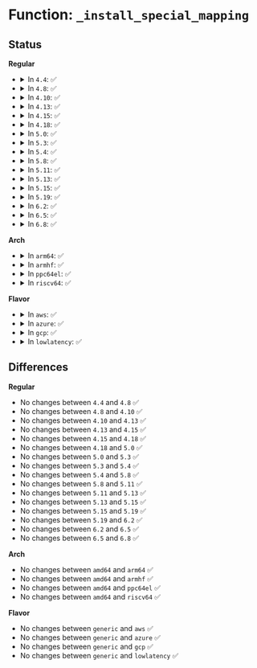 # Function: <code>_install_special_mapping</code>

## Status
<b>Regular</b>
<ul>
<li>
<details>
<summary>In <code>4.4</code>: ✅</summary>

```c
struct vm_area_struct *_install_special_mapping(struct mm_struct *mm, long unsigned int addr, long unsigned int len, long unsigned int vm_flags, const struct vm_special_mapping *spec);
```

**Collision:** Unique Global

**Inline:** No

**Transformation:** False

**Instances:**

```
In mm/mmap.c (ffffffff811c81c0)
Location: mm/mmap.c:3118
Inline: False
Direct callers:
  - arch/x86/entry/vdso/vma.c:map_vdso
  - arch/x86/entry/vdso/vma.c:map_vdso
  - kernel/events/uprobes.c:__create_xol_area
```
**Symbols:**

```
ffffffff811c81c0-ffffffff811c81d7: _install_special_mapping (STB_GLOBAL)
```
</details>
</li>
<li>
<details>
<summary>In <code>4.8</code>: ✅</summary>

```c
struct vm_area_struct *_install_special_mapping(struct mm_struct *mm, long unsigned int addr, long unsigned int len, long unsigned int vm_flags, const struct vm_special_mapping *spec);
```

**Collision:** Unique Global

**Inline:** No

**Transformation:** False

**Instances:**

```
In mm/mmap.c (ffffffff811e4300)
Location: mm/mmap.c:3092
Inline: False
Direct callers:
  - arch/x86/entry/vdso/vma.c:map_vdso
  - arch/x86/entry/vdso/vma.c:map_vdso
  - kernel/events/uprobes.c:__create_xol_area
```
**Symbols:**

```
ffffffff811e4300-ffffffff811e4317: _install_special_mapping (STB_GLOBAL)
```
</details>
</li>
<li>
<details>
<summary>In <code>4.10</code>: ✅</summary>

```c
struct vm_area_struct *_install_special_mapping(struct mm_struct *mm, long unsigned int addr, long unsigned int len, long unsigned int vm_flags, const struct vm_special_mapping *spec);
```

**Collision:** Unique Global

**Inline:** No

**Transformation:** False

**Instances:**

```
In mm/mmap.c (ffffffff811f4340)
Location: mm/mmap.c:3253
Inline: False
Direct callers:
  - arch/x86/entry/vdso/vma.c:map_vdso
  - arch/x86/entry/vdso/vma.c:map_vdso
  - kernel/events/uprobes.c:__create_xol_area
```
**Symbols:**

```
ffffffff811f4340-ffffffff811f4357: _install_special_mapping (STB_GLOBAL)
```
</details>
</li>
<li>
<details>
<summary>In <code>4.13</code>: ✅</summary>

```c
struct vm_area_struct *_install_special_mapping(struct mm_struct *mm, long unsigned int addr, long unsigned int len, long unsigned int vm_flags, const struct vm_special_mapping *spec);
```

**Collision:** Unique Global

**Inline:** No

**Transformation:** False

**Instances:**

```
In mm/mmap.c (ffffffff811ff2c0)
Location: mm/mmap.c:3310
Inline: False
Direct callers:
  - arch/x86/entry/vdso/vma.c:map_vdso
  - arch/x86/entry/vdso/vma.c:map_vdso
  - kernel/events/uprobes.c:__create_xol_area
```
**Symbols:**

```
ffffffff811ff2c0-ffffffff811ff2d7: _install_special_mapping (STB_GLOBAL)
```
</details>
</li>
<li>
<details>
<summary>In <code>4.15</code>: ✅</summary>

```c
struct vm_area_struct *_install_special_mapping(struct mm_struct *mm, long unsigned int addr, long unsigned int len, long unsigned int vm_flags, const struct vm_special_mapping *spec);
```

**Collision:** Unique Global

**Inline:** No

**Transformation:** False

**Instances:**

```
In mm/mmap.c (ffffffff812178c0)
Location: mm/mmap.c:3353
Inline: False
Direct callers:
  - arch/x86/entry/vdso/vma.c:map_vdso
  - arch/x86/entry/vdso/vma.c:map_vdso
  - kernel/events/uprobes.c:__create_xol_area
```
**Symbols:**

```
ffffffff812178c0-ffffffff812178d7: _install_special_mapping (STB_GLOBAL)
```
</details>
</li>
<li>
<details>
<summary>In <code>4.18</code>: ✅</summary>

```c
struct vm_area_struct *_install_special_mapping(struct mm_struct *mm, long unsigned int addr, long unsigned int len, long unsigned int vm_flags, const struct vm_special_mapping *spec);
```

**Collision:** Unique Global

**Inline:** No

**Transformation:** False

**Instances:**

```
In mm/mmap.c (ffffffff81238c10)
Location: mm/mmap.c:3408
Inline: False
Direct callers:
  - arch/x86/entry/vdso/vma.c:map_vdso
  - arch/x86/entry/vdso/vma.c:map_vdso
  - kernel/events/uprobes.c:__create_xol_area
```
**Symbols:**

```
ffffffff81238c10-ffffffff81238c27: _install_special_mapping (STB_GLOBAL)
```
</details>
</li>
<li>
<details>
<summary>In <code>5.0</code>: ✅</summary>

```c
struct vm_area_struct *_install_special_mapping(struct mm_struct *mm, long unsigned int addr, long unsigned int len, long unsigned int vm_flags, const struct vm_special_mapping *spec);
```

**Collision:** Unique Global

**Inline:** No

**Transformation:** False

**Instances:**

```
In mm/mmap.c (ffffffff8124c5d0)
Location: mm/mmap.c:3452
Inline: False
Direct callers:
  - arch/x86/entry/vdso/vma.c:map_vdso
  - arch/x86/entry/vdso/vma.c:map_vdso
  - kernel/events/uprobes.c:__create_xol_area
```
**Symbols:**

```
ffffffff8124c5d0-ffffffff8124c5e7: _install_special_mapping (STB_GLOBAL)
```
</details>
</li>
<li>
<details>
<summary>In <code>5.3</code>: ✅</summary>

```c
struct vm_area_struct *_install_special_mapping(struct mm_struct *mm, long unsigned int addr, long unsigned int len, long unsigned int vm_flags, const struct vm_special_mapping *spec);
```

**Collision:** Unique Global

**Inline:** No

**Transformation:** False

**Instances:**

```
In mm/mmap.c (ffffffff8125ea00)
Location: mm/mmap.c:3458
Inline: False
Direct callers:
  - arch/x86/entry/vdso/vma.c:map_vdso
  - arch/x86/entry/vdso/vma.c:map_vdso
  - kernel/events/uprobes.c:__create_xol_area
```
**Symbols:**

```
ffffffff8125ea00-ffffffff8125ea17: _install_special_mapping (STB_GLOBAL)
```
</details>
</li>
<li>
<details>
<summary>In <code>5.4</code>: ✅</summary>

```c
struct vm_area_struct *_install_special_mapping(struct mm_struct *mm, long unsigned int addr, long unsigned int len, long unsigned int vm_flags, const struct vm_special_mapping *spec);
```

**Collision:** Unique Global

**Inline:** No

**Transformation:** False

**Instances:**

```
In mm/mmap.c (ffffffff8126d210)
Location: mm/mmap.c:3464
Inline: False
Direct callers:
  - arch/x86/entry/vdso/vma.c:map_vdso
  - arch/x86/entry/vdso/vma.c:map_vdso
  - kernel/events/uprobes.c:__create_xol_area
```
**Symbols:**

```
ffffffff8126d210-ffffffff8126d227: _install_special_mapping (STB_GLOBAL)
```
</details>
</li>
<li>
<details>
<summary>In <code>5.8</code>: ✅</summary>

```c
struct vm_area_struct *_install_special_mapping(struct mm_struct *mm, long unsigned int addr, long unsigned int len, long unsigned int vm_flags, const struct vm_special_mapping *spec);
```

**Collision:** Unique Global

**Inline:** No

**Transformation:** False

**Instances:**

```
In mm/mmap.c (ffffffff8129d410)
Location: mm/mmap.c:3478
Inline: False
Direct callers:
  - arch/x86/entry/vdso/vma.c:map_vdso
  - arch/x86/entry/vdso/vma.c:map_vdso
  - kernel/events/uprobes.c:xol_add_vma
```
**Symbols:**

```
ffffffff8129d410-ffffffff8129d427: _install_special_mapping (STB_GLOBAL)
```
</details>
</li>
<li>
<details>
<summary>In <code>5.11</code>: ✅</summary>

```c
struct vm_area_struct *_install_special_mapping(struct mm_struct *mm, long unsigned int addr, long unsigned int len, long unsigned int vm_flags, const struct vm_special_mapping *spec);
```

**Collision:** Unique Global

**Inline:** No

**Transformation:** False

**Instances:**

```
In mm/mmap.c (ffffffff812a8810)
Location: mm/mmap.c:3552
Inline: False
Direct callers:
  - arch/x86/entry/vdso/vma.c:map_vdso
  - arch/x86/entry/vdso/vma.c:map_vdso
  - kernel/events/uprobes.c:xol_add_vma
```
**Symbols:**

```
ffffffff812a8810-ffffffff812a8827: _install_special_mapping (STB_GLOBAL)
```
</details>
</li>
<li>
<details>
<summary>In <code>5.13</code>: ✅</summary>

```c
struct vm_area_struct *_install_special_mapping(struct mm_struct *mm, long unsigned int addr, long unsigned int len, long unsigned int vm_flags, const struct vm_special_mapping *spec);
```

**Collision:** Unique Global

**Inline:** No

**Transformation:** False

**Instances:**

```
In mm/mmap.c (ffffffff812adcc0)
Location: mm/mmap.c:3519
Inline: False
Direct callers:
  - arch/x86/entry/vdso/vma.c:map_vdso
  - arch/x86/entry/vdso/vma.c:map_vdso
  - kernel/events/uprobes.c:__create_xol_area
```
**Symbols:**

```
ffffffff812adcc0-ffffffff812adcd7: _install_special_mapping (STB_GLOBAL)
```
</details>
</li>
<li>
<details>
<summary>In <code>5.15</code>: ✅</summary>

```c
struct vm_area_struct *_install_special_mapping(struct mm_struct *mm, long unsigned int addr, long unsigned int len, long unsigned int vm_flags, const struct vm_special_mapping *spec);
```

**Collision:** Unique Global

**Inline:** No

**Transformation:** False

**Instances:**

```
In mm/mmap.c (ffffffff812ef430)
Location: mm/mmap.c:3499
Inline: False
Direct callers:
  - arch/x86/entry/vdso/vma.c:map_vdso
  - arch/x86/entry/vdso/vma.c:map_vdso
  - kernel/events/uprobes.c:__create_xol_area
```
**Symbols:**

```
ffffffff812ef430-ffffffff812ef447: _install_special_mapping (STB_GLOBAL)
```
</details>
</li>
<li>
<details>
<summary>In <code>5.19</code>: ✅</summary>

```c
struct vm_area_struct *_install_special_mapping(struct mm_struct *mm, long unsigned int addr, long unsigned int len, long unsigned int vm_flags, const struct vm_special_mapping *spec);
```

**Collision:** Unique Global

**Inline:** No

**Transformation:** False

**Instances:**

```
In mm/mmap.c (ffffffff813528e0)
Location: mm/mmap.c:3493
Inline: False
Direct callers:
  - arch/x86/entry/vdso/vma.c:map_vdso
  - arch/x86/entry/vdso/vma.c:map_vdso
  - kernel/events/uprobes.c:__create_xol_area
```
**Symbols:**

```
ffffffff813528e0-ffffffff81352909: _install_special_mapping (STB_GLOBAL)
```
</details>
</li>
<li>
<details>
<summary>In <code>6.2</code>: ✅</summary>

```c
struct vm_area_struct *_install_special_mapping(struct mm_struct *mm, long unsigned int addr, long unsigned int len, long unsigned int vm_flags, const struct vm_special_mapping *spec);
```

**Collision:** Unique Global

**Inline:** No

**Transformation:** False

**Instances:**

```
In mm/mmap.c (ffffffff813cc950)
Location: mm/mmap.c:3455
Inline: False
Direct callers:
  - arch/x86/entry/vdso/vma.c:map_vdso
  - arch/x86/entry/vdso/vma.c:map_vdso
  - kernel/events/uprobes.c:xol_add_vma
```
**Symbols:**

```
ffffffff813cc950-ffffffff813cc979: _install_special_mapping (STB_GLOBAL)
```
</details>
</li>
<li>
<details>
<summary>In <code>6.5</code>: ✅</summary>

```c
struct vm_area_struct *_install_special_mapping(struct mm_struct *mm, long unsigned int addr, long unsigned int len, long unsigned int vm_flags, const struct vm_special_mapping *spec);
```

**Collision:** Unique Global

**Inline:** No

**Transformation:** False

**Instances:**

```
In mm/mmap.c (ffffffff81401220)
Location: mm/mmap.c:3550
Inline: False
Direct callers:
  - arch/x86/entry/vdso/vma.c:map_vdso
  - arch/x86/entry/vdso/vma.c:map_vdso
  - kernel/events/uprobes.c:xol_add_vma
```
**Symbols:**

```
ffffffff81401220-ffffffff81401249: _install_special_mapping (STB_GLOBAL)
```
</details>
</li>
<li>
<details>
<summary>In <code>6.8</code>: ✅</summary>

```c
struct vm_area_struct *_install_special_mapping(struct mm_struct *mm, long unsigned int addr, long unsigned int len, long unsigned int vm_flags, const struct vm_special_mapping *spec);
```

**Collision:** Unique Global

**Inline:** No

**Transformation:** False

**Instances:**

```
In mm/mmap.c (ffffffff8142d870)
Location: mm/mmap.c:3635
Inline: False
Direct callers:
  - arch/x86/entry/vdso/vma.c:map_vdso
  - arch/x86/entry/vdso/vma.c:map_vdso
  - kernel/events/uprobes.c:xol_add_vma
```
**Symbols:**

```
ffffffff8142d870-ffffffff8142d899: _install_special_mapping (STB_GLOBAL)
```
</details>
</li>
</ul>
<b>Arch</b>
<ul>
<li>
<details>
<summary>In <code>arm64</code>: ✅</summary>

```c
struct vm_area_struct *_install_special_mapping(struct mm_struct *mm, long unsigned int addr, long unsigned int len, long unsigned int vm_flags, const struct vm_special_mapping *spec);
```

**Collision:** Unique Global

**Inline:** No

**Transformation:** False

**Instances:**

```
In mm/mmap.c (ffff800010304220)
Location: mm/mmap.c:3464
Inline: False
Direct callers:
  - arch/arm64/kernel/vdso.c:arch_setup_additional_pages
  - arch/arm64/kernel/vdso.c:arch_setup_additional_pages
  - arch/arm64/kernel/vdso.c:aarch32_setup_additional_pages
  - arch/arm64/kernel/vdso.c:aarch32_setup_additional_pages
  - kernel/events/uprobes.c:__create_xol_area
```
**Symbols:**

```
ffff800010304220-ffff800010304288: _install_special_mapping (STB_GLOBAL)
```
</details>
</li>
<li>
<details>
<summary>In <code>armhf</code>: ✅</summary>

```c
struct vm_area_struct *_install_special_mapping(struct mm_struct *mm, long unsigned int addr, long unsigned int len, long unsigned int vm_flags, const struct vm_special_mapping *spec);
```

**Collision:** Unique Global

**Inline:** No

**Transformation:** False

**Instances:**

```
In mm/mmap.c (c05229f4)
Location: mm/mmap.c:3464
Inline: False
Direct callers:
  - arch/arm/kernel/process.c:arch_setup_additional_pages
  - arch/arm/kernel/vdso.c:arm_install_vdso
  - arch/arm/kernel/vdso.c:arm_install_vdso
  - kernel/events/uprobes.c:__create_xol_area
```
**Symbols:**

```
c05229f4-c0522a2c: _install_special_mapping (STB_GLOBAL)
```
</details>
</li>
<li>
<details>
<summary>In <code>ppc64el</code>: ✅</summary>

```c
struct vm_area_struct *_install_special_mapping(struct mm_struct *mm, long unsigned int addr, long unsigned int len, long unsigned int vm_flags, const struct vm_special_mapping *spec);
```

**Collision:** Unique Global

**Inline:** No

**Transformation:** False

**Instances:**

```
In mm/mmap.c (c0000000003d1040)
Location: mm/mmap.c:3464
Inline: False
Direct callers:
  - kernel/events/uprobes.c:__create_xol_area
```
**Symbols:**

```
c0000000003d1040-c0000000003d105c: _install_special_mapping (STB_GLOBAL)
```
</details>
</li>
<li>
<details>
<summary>In <code>riscv64</code>: ✅</summary>

```c
struct vm_area_struct *_install_special_mapping(struct mm_struct *mm, long unsigned int addr, long unsigned int len, long unsigned int vm_flags, const struct vm_special_mapping *spec);
```

**Collision:** Unique Global

**Inline:** No

**Transformation:** False

**Instances:**

```
In mm/mmap.c (ffffffe000210ac0)
Location: mm/mmap.c:3464
Inline: False
```
**Symbols:**

```
ffffffe000210ac0-ffffffe000210b12: _install_special_mapping (STB_GLOBAL)
```
</details>
</li>
</ul>
<b>Flavor</b>
<ul>
<li>
<details>
<summary>In <code>aws</code>: ✅</summary>

```c
struct vm_area_struct *_install_special_mapping(struct mm_struct *mm, long unsigned int addr, long unsigned int len, long unsigned int vm_flags, const struct vm_special_mapping *spec);
```

**Collision:** Unique Global

**Inline:** No

**Transformation:** False

**Instances:**

```
In mm/mmap.c (ffffffff81265860)
Location: mm/mmap.c:3464
Inline: False
Direct callers:
  - arch/x86/entry/vdso/vma.c:map_vdso
  - arch/x86/entry/vdso/vma.c:map_vdso
  - kernel/events/uprobes.c:__create_xol_area
```
**Symbols:**

```
ffffffff81265860-ffffffff81265877: _install_special_mapping (STB_GLOBAL)
```
</details>
</li>
<li>
<details>
<summary>In <code>azure</code>: ✅</summary>

```c
struct vm_area_struct *_install_special_mapping(struct mm_struct *mm, long unsigned int addr, long unsigned int len, long unsigned int vm_flags, const struct vm_special_mapping *spec);
```

**Collision:** Unique Global

**Inline:** No

**Transformation:** False

**Instances:**

```
In mm/mmap.c (ffffffff81257c80)
Location: mm/mmap.c:3464
Inline: False
Direct callers:
  - arch/x86/entry/vdso/vma.c:map_vdso
  - arch/x86/entry/vdso/vma.c:map_vdso
  - kernel/events/uprobes.c:__create_xol_area
```
**Symbols:**

```
ffffffff81257c80-ffffffff81257c97: _install_special_mapping (STB_GLOBAL)
```
</details>
</li>
<li>
<details>
<summary>In <code>gcp</code>: ✅</summary>

```c
struct vm_area_struct *_install_special_mapping(struct mm_struct *mm, long unsigned int addr, long unsigned int len, long unsigned int vm_flags, const struct vm_special_mapping *spec);
```

**Collision:** Unique Global

**Inline:** No

**Transformation:** False

**Instances:**

```
In mm/mmap.c (ffffffff81263600)
Location: mm/mmap.c:3464
Inline: False
Direct callers:
  - arch/x86/entry/vdso/vma.c:map_vdso
  - arch/x86/entry/vdso/vma.c:map_vdso
  - kernel/events/uprobes.c:__create_xol_area
```
**Symbols:**

```
ffffffff81263600-ffffffff81263617: _install_special_mapping (STB_GLOBAL)
```
</details>
</li>
<li>
<details>
<summary>In <code>lowlatency</code>: ✅</summary>

```c
struct vm_area_struct *_install_special_mapping(struct mm_struct *mm, long unsigned int addr, long unsigned int len, long unsigned int vm_flags, const struct vm_special_mapping *spec);
```

**Collision:** Unique Global

**Inline:** No

**Transformation:** False

**Instances:**

```
In mm/mmap.c (ffffffff81272fc0)
Location: mm/mmap.c:3464
Inline: False
Direct callers:
  - arch/x86/entry/vdso/vma.c:map_vdso
  - arch/x86/entry/vdso/vma.c:map_vdso
  - kernel/events/uprobes.c:__create_xol_area
```
**Symbols:**

```
ffffffff81272fc0-ffffffff81272fd7: _install_special_mapping (STB_GLOBAL)
```
</details>
</li>
</ul>

## Differences
<b>Regular</b>
<ul>
<li>
No changes between <code>4.4</code> and <code>4.8</code> ✅
</li>
<li>
No changes between <code>4.8</code> and <code>4.10</code> ✅
</li>
<li>
No changes between <code>4.10</code> and <code>4.13</code> ✅
</li>
<li>
No changes between <code>4.13</code> and <code>4.15</code> ✅
</li>
<li>
No changes between <code>4.15</code> and <code>4.18</code> ✅
</li>
<li>
No changes between <code>4.18</code> and <code>5.0</code> ✅
</li>
<li>
No changes between <code>5.0</code> and <code>5.3</code> ✅
</li>
<li>
No changes between <code>5.3</code> and <code>5.4</code> ✅
</li>
<li>
No changes between <code>5.4</code> and <code>5.8</code> ✅
</li>
<li>
No changes between <code>5.8</code> and <code>5.11</code> ✅
</li>
<li>
No changes between <code>5.11</code> and <code>5.13</code> ✅
</li>
<li>
No changes between <code>5.13</code> and <code>5.15</code> ✅
</li>
<li>
No changes between <code>5.15</code> and <code>5.19</code> ✅
</li>
<li>
No changes between <code>5.19</code> and <code>6.2</code> ✅
</li>
<li>
No changes between <code>6.2</code> and <code>6.5</code> ✅
</li>
<li>
No changes between <code>6.5</code> and <code>6.8</code> ✅
</li>
</ul>
<b>Arch</b>
<ul>
<li>
No changes between <code>amd64</code> and <code>arm64</code> ✅
</li>
<li>
No changes between <code>amd64</code> and <code>armhf</code> ✅
</li>
<li>
No changes between <code>amd64</code> and <code>ppc64el</code> ✅
</li>
<li>
No changes between <code>amd64</code> and <code>riscv64</code> ✅
</li>
</ul>
<b>Flavor</b>
<ul>
<li>
No changes between <code>generic</code> and <code>aws</code> ✅
</li>
<li>
No changes between <code>generic</code> and <code>azure</code> ✅
</li>
<li>
No changes between <code>generic</code> and <code>gcp</code> ✅
</li>
<li>
No changes between <code>generic</code> and <code>lowlatency</code> ✅
</li>
</ul>

